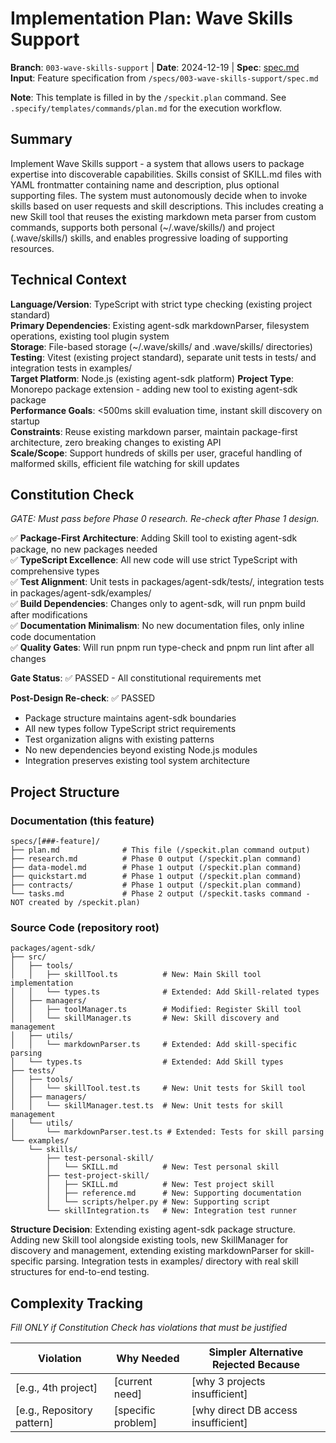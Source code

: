 # Implementation Plan: Wave Skills Support

**Branch**: `003-wave-skills-support` | **Date**: 2024-12-19 | **Spec**: [spec.md](./spec.md)
**Input**: Feature specification from `/specs/003-wave-skills-support/spec.md`

**Note**: This template is filled in by the `/speckit.plan` command. See `.specify/templates/commands/plan.md` for the execution workflow.

## Summary

Implement Wave Skills support - a system that allows users to package expertise into discoverable capabilities. Skills consist of SKILL.md files with YAML frontmatter containing name and description, plus optional supporting files. The system must autonomously decide when to invoke skills based on user requests and skill descriptions. This includes creating a new Skill tool that reuses the existing markdown meta parser from custom commands, supports both personal (~/.wave/skills/) and project (.wave/skills/) skills, and enables progressive loading of supporting resources.

## Technical Context

<!--
  ACTION REQUIRED: Replace the content in this section with the technical details
  for the project. The structure here is presented in advisory capacity to guide
  the iteration process.
-->

**Language/Version**: TypeScript with strict type checking (existing project standard)  
**Primary Dependencies**: Existing agent-sdk markdownParser, filesystem operations, existing tool plugin system  
**Storage**: File-based storage (~/.wave/skills/ and .wave/skills/ directories)  
**Testing**: Vitest (existing project standard), separate unit tests in tests/ and integration tests in examples/  
**Target Platform**: Node.js (existing agent-sdk platform)
**Project Type**: Monorepo package extension - adding new tool to existing agent-sdk package  
**Performance Goals**: <500ms skill evaluation time, instant skill discovery on startup  
**Constraints**: Reuse existing markdown parser, maintain package-first architecture, zero breaking changes to existing API  
**Scale/Scope**: Support hundreds of skills per user, graceful handling of malformed skills, efficient file watching for skill updates

## Constitution Check

*GATE: Must pass before Phase 0 research. Re-check after Phase 1 design.*

✅ **Package-First Architecture**: Adding Skill tool to existing agent-sdk package, no new packages needed  
✅ **TypeScript Excellence**: All new code will use strict TypeScript with comprehensive types  
✅ **Test Alignment**: Unit tests in packages/agent-sdk/tests/, integration tests in packages/agent-sdk/examples/  
✅ **Build Dependencies**: Changes only to agent-sdk, will run pnpm build after modifications  
✅ **Documentation Minimalism**: No new documentation files, only inline code documentation  
✅ **Quality Gates**: Will run pnpm run type-check and pnpm run lint after all changes

**Gate Status**: ✅ PASSED - All constitutional requirements met

**Post-Design Re-check**: ✅ PASSED
- Package structure maintains agent-sdk boundaries
- All new types follow TypeScript strict requirements  
- Test organization aligns with existing patterns
- No new dependencies beyond existing Node.js modules
- Integration preserves existing tool system architecture

## Project Structure

### Documentation (this feature)

```
specs/[###-feature]/
├── plan.md              # This file (/speckit.plan command output)
├── research.md          # Phase 0 output (/speckit.plan command)
├── data-model.md        # Phase 1 output (/speckit.plan command)
├── quickstart.md        # Phase 1 output (/speckit.plan command)
├── contracts/           # Phase 1 output (/speckit.plan command)
└── tasks.md             # Phase 2 output (/speckit.tasks command - NOT created by /speckit.plan)
```

### Source Code (repository root)
<!--
  ACTION REQUIRED: Replace the placeholder tree below with the concrete layout
  for this feature. Delete unused options and expand the chosen structure with
  real paths (e.g., apps/admin, packages/something). The delivered plan must
  not include Option labels.
-->

```
packages/agent-sdk/
├── src/
│   ├── tools/
│   │   ├── skillTool.ts          # New: Main Skill tool implementation
│   │   └── types.ts              # Extended: Add Skill-related types
│   ├── managers/
│   │   ├── toolManager.ts        # Modified: Register Skill tool
│   │   └── skillManager.ts       # New: Skill discovery and management
│   ├── utils/
│   │   └── markdownParser.ts     # Extended: Add skill-specific parsing
│   └── types.ts                  # Extended: Add Skill types
├── tests/
│   ├── tools/
│   │   └── skillTool.test.ts     # New: Unit tests for Skill tool
│   ├── managers/
│   │   └── skillManager.test.ts  # New: Unit tests for skill management
│   └── utils/
│       └── markdownParser.test.ts # Extended: Tests for skill parsing
└── examples/
    └── skills/
        ├── test-personal-skill/
        │   └── SKILL.md          # New: Test personal skill
        ├── test-project-skill/
        │   ├── SKILL.md          # New: Test project skill
        │   ├── reference.md      # New: Supporting documentation
        │   └── scripts/helper.py # New: Supporting script
        └── skillIntegration.ts   # New: Integration test runner
```

**Structure Decision**: Extending existing agent-sdk package structure. Adding new Skill tool alongside existing tools, new SkillManager for discovery and management, extending existing markdownParser for skill-specific parsing. Integration tests in examples/ directory with real skill structures for end-to-end testing.

## Complexity Tracking

*Fill ONLY if Constitution Check has violations that must be justified*

| Violation | Why Needed | Simpler Alternative Rejected Because |
|-----------|------------|-------------------------------------|
| [e.g., 4th project] | [current need] | [why 3 projects insufficient] |
| [e.g., Repository pattern] | [specific problem] | [why direct DB access insufficient] |


